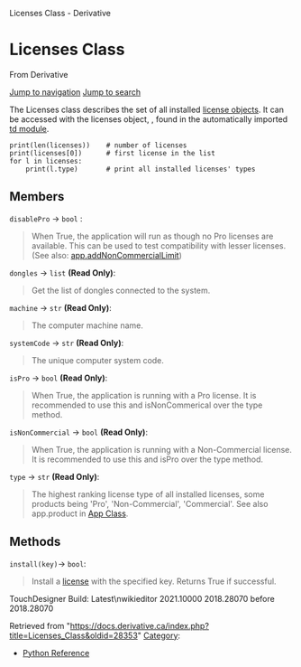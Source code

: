 

Licenses Class - Derivative

























# Licenses Class

From Derivative



[Jump to navigation](#mw-head)
[Jump to search](#searchInput)

The Licenses class describes the set of all installed [license objects](License_Class.html "License Class"). It can be accessed with the licenses object, , found in the automatically imported [td module](Td_Module.html "Td Module").

```
print(len(licenses))	# number of licenses 
print(licenses[0])		# first license in the list
for l in licenses:
	print(l.type)		# print all installed licenses' types

```

  


## Members

`disablePro` → `bool` :

> When True, the application will run as though no Pro licenses are available. This can be used to test compatibility with lesser licenses. (See also: [app.addNonCommercialLimit](App_Class.html#Methods "App Class"))

`dongles` → `list` **(Read Only)**:

> Get the list of dongles connected to the system.

`machine` → `str` **(Read Only)**:

> The computer machine name.

`systemCode` → `str` **(Read Only)**:

> The unique computer system code.

`isPro` → `bool` **(Read Only)**:

> When True, the application is running with a Pro license. It is recommended to use this and isNonCommerical over the type method.

`isNonCommercial` → `bool` **(Read Only)**:

> When True, the application is running with a Non-Commercial license. It is recommended to use this and isPro over the type method.

`type` → `str` **(Read Only)**:

> The highest ranking license type of all installed licenses, some products being 'Pro', 'Non-Commercial', 'Commercial'. See also app.product in [App Class](App_Class.html "App Class").

## Methods

`install(key)`→ `bool`:

> Install a [license](License_Class.html "License Class") with the specified key. Returns True if successful.

TouchDesigner Build: 
Latest\nwikieditor
2021.10000
2018.28070
before 2018.28070






Retrieved from "<https://docs.derivative.ca/index.php?title=Licenses_Class&oldid=28353>"
[Category](Special_Categories.html "Special:Categories"):

* [Python Reference](Category_Python_Reference.html "Category:Python Reference")